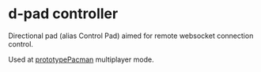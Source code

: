 # d-pad controller

Directional pad (alias Control Pad) aimed for remote websocket connection control.

Used at [prototypePacman](https://github.com/jvalen/prototypePacman) multiplayer mode.
